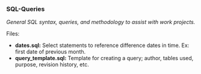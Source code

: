 ### SQL-Queries

_General SQL syntax, queries, and methodology to assist with work projects._

Files:
* **dates.sql:** Select statements to reference difference dates in time. Ex: first date of previous month.
* **query_template.sql:** Template for creating a query; author, tables used, purpose, revision history, etc.
